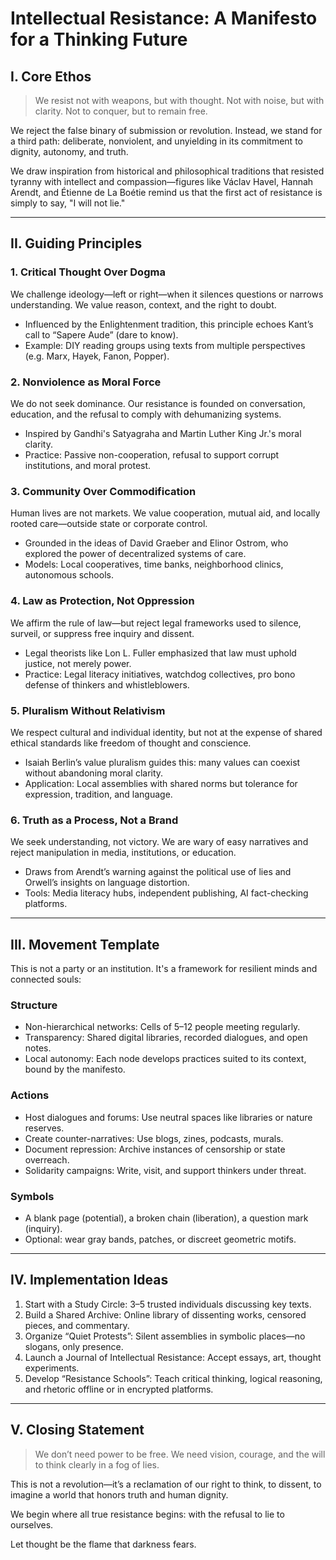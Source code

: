 # Intellectual Resistance: A Manifesto for a Thinking Future

## I. Core Ethos

> We resist not with weapons, but with thought. Not with noise, but with clarity. Not to conquer, but to remain free.

We reject the false binary of submission or revolution. Instead, we stand for a third path: deliberate, nonviolent, and unyielding in its commitment to dignity, autonomy, and truth.

We draw inspiration from historical and philosophical traditions that resisted tyranny with intellect and compassion—figures like Václav Havel, Hannah Arendt, and Étienne de La Boétie remind us that the first act of resistance is simply to say, "I will not lie."

---

## II. Guiding Principles

### 1. Critical Thought Over Dogma
We challenge ideology—left or right—when it silences questions or narrows understanding. We value reason, context, and the right to doubt.

- Influenced by the Enlightenment tradition, this principle echoes Kant’s call to “Sapere Aude” (dare to know).
- Example: DIY reading groups using texts from multiple perspectives (e.g. Marx, Hayek, Fanon, Popper).

### 2. Nonviolence as Moral Force
We do not seek dominance. Our resistance is founded on conversation, education, and the refusal to comply with dehumanizing systems.

- Inspired by Gandhi's Satyagraha and Martin Luther King Jr.'s moral clarity.
- Practice: Passive non-cooperation, refusal to support corrupt institutions, and moral protest.

### 3. Community Over Commodification
Human lives are not markets. We value cooperation, mutual aid, and locally rooted care—outside state or corporate control.

- Grounded in the ideas of David Graeber and Elinor Ostrom, who explored the power of decentralized systems of care.
- Models: Local cooperatives, time banks, neighborhood clinics, autonomous schools.

### 4. Law as Protection, Not Oppression
We affirm the rule of law—but reject legal frameworks used to silence, surveil, or suppress free inquiry and dissent.

- Legal theorists like Lon L. Fuller emphasized that law must uphold justice, not merely power.
- Practice: Legal literacy initiatives, watchdog collectives, pro bono defense of thinkers and whistleblowers.

### 5. Pluralism Without Relativism
We respect cultural and individual identity, but not at the expense of shared ethical standards like freedom of thought and conscience.

- Isaiah Berlin’s value pluralism guides this: many values can coexist without abandoning moral clarity.
- Application: Local assemblies with shared norms but tolerance for expression, tradition, and language.

### 6. Truth as a Process, Not a Brand
We seek understanding, not victory. We are wary of easy narratives and reject manipulation in media, institutions, or education.

- Draws from Arendt’s warning against the political use of lies and Orwell’s insights on language distortion.
- Tools: Media literacy hubs, independent publishing, AI fact-checking platforms.

---

## III. Movement Template

This is not a party or an institution. It's a framework for resilient minds and connected souls:

### Structure
- Non-hierarchical networks: Cells of 5–12 people meeting regularly.
- Transparency: Shared digital libraries, recorded dialogues, and open notes.
- Local autonomy: Each node develops practices suited to its context, bound by the manifesto.

### Actions
- Host dialogues and forums: Use neutral spaces like libraries or nature reserves.
- Create counter-narratives: Use blogs, zines, podcasts, murals.
- Document repression: Archive instances of censorship or state overreach.
- Solidarity campaigns: Write, visit, and support thinkers under threat.

### Symbols
- A blank page (potential), a broken chain (liberation), a question mark (inquiry).
- Optional: wear gray bands, patches, or discreet geometric motifs.

---

## IV. Implementation Ideas

1. Start with a Study Circle: 3–5 trusted individuals discussing key texts.
2. Build a Shared Archive: Online library of dissenting works, censored pieces, and commentary.
3. Organize “Quiet Protests”: Silent assemblies in symbolic places—no slogans, only presence.
4. Launch a Journal of Intellectual Resistance: Accept essays, art, thought experiments.
5. Develop “Resistance Schools”: Teach critical thinking, logical reasoning, and rhetoric offline or in encrypted platforms.

---

## V. Closing Statement

> We don’t need power to be free. We need vision, courage, and the will to think clearly in a fog of lies.

This is not a revolution—it’s a reclamation of our right to think, to dissent, to imagine a world that honors truth and human dignity.

We begin where all true resistance begins: with the refusal to lie to ourselves.

Let thought be the flame that darkness fears.

